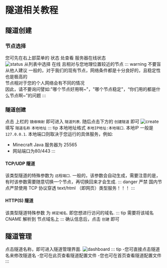 # 隧道相关教程
## 隧道创建
### 节点选择
您可先在右上部菜单的 状态 处查看 服务器在线状态</br>
![status](https://forum.laecloud.com/assets/files/2022-11-14/1668389831-408815-capture-20221113214756441.jpg)
从列表中选择 在线 且相对与您地理位置较近的节点
::: warning 不要盲从他人建议
一般的，对于我们的现有节点，网络条件都是十分良好的，且稳定性也是极高的</br>
节点相对于您的个人网络会有不同的情况</br>
因此，请不要询问譬如:"哪个节点好用啊~"，"哪个节点稳定"，“你们用的都是什么节点啊~”的问题
:::
### 隧道创建
点击 上栏的 ```镜缘映射``` 即可进入 ```隧道列表```.
随后点击下方的 ```创建隧道``` 即可
![create](https://forum.laecloud.com/assets/files/2022-11-14/1668389820-684008-capture-20221113214831401.jpg)
填写 ```隧道名称```  ```本地地址``` 
::: tip 本地地址格式
```本地IP地址:本地端口```.
本地IP 一般是 ```127.0.0.1```.
本地端口则取决于您运行的具体服务，例如:
- Minecraft Java 服务器为 25565
- 网站端口为80/443
:::
#### TCP/UDP 隧道
该类型隧道的特殊参数为 ```远程端口```.
一般的，该参数会自动生成，需要注意的是，有时该参数需要随意切换一个节点，再切换回来才会生成.
::: danger 严禁
国内节点严禁使用 TCP 协议穿透 text/html （即网页）类型服务！！！
:::
#### HTTP(S) 隧道
该类型隧道特殊参数 为 ```绑定域名```.
即您想进行访问的域名.
::: tip
需要将该域名 CNAME 解析到 节点域名上
:::
确认信息后，点击 ```创建``` 即可
## 隧道管理
点击隧道名称，即可进入隧道管理界面.
![dashboard](https://forum.laecloud.com/assets/files/2022-11-14/1668394756-54976-capture-20221114105646070.jpg)
::: tip
-您可直接点击隧道名来修改隧道名
-您可在此页查看隧道配置文件
-您也可在首页查看隧道配置文件
:::